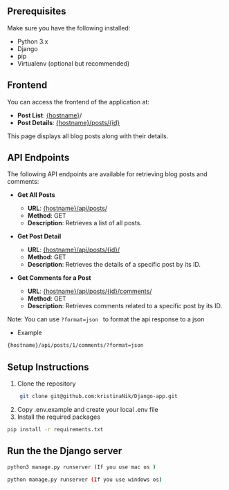 ## Prerequisites

Make sure you have the following installed:

- Python 3.x
- Django
- pip
- Virtualenv (optional but recommended)

## Frontend

You can access the frontend of the application at:

- **Post List**: [{hostname}]({hostname})/ 
- **Post Details**: [{hostname}/posts/{id}]({hostname}/posts/{id})

This page displays all blog posts along with their details.

## API Endpoints

The following API endpoints are available for retrieving blog posts and comments:

- **Get All Posts**
  - **URL**: [{hostname}/api/posts/](/api/posts/)
  - **Method**: GET
  - **Description**: Retrieves a list of all posts.

- **Get Post Detail**
  - **URL**: [{hostname}/api/posts/{id}/]({hostname}/api/posts/{id}/)
  - **Method**: GET
  - **Description**: Retrieves the details of a specific post by its ID.

- **Get Comments for a Post**
  - **URL**: [{hostname}/api/posts/{id}/comments/]({hostname}/api/posts/{id}/comments/)
  - **Method**: GET
  - **Description**: Retrieves comments related to a specific post by its ID.

Note:
You can use `?format=json ` to format the api response to a json
- Example
```bash
{hostname}/api/posts/1/comments/?format=json
```

## Setup Instructions

1. Clone the repository
```bash
    git clone git@github.com:kristinaNik/Django-app.git
```
2. Copy .env.example and create your local .env file
3. Install the required packages
```bash
pip install -r requirements.txt
```

## Run the the Django server
```bash
python3 manage.py runserver (If you use mac os )
```
```bash
python manage.py runserver (If you use windows os)
```